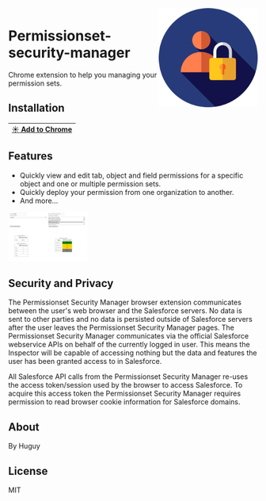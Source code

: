 <img src="https://raw.githubusercontent.com/huguyapplication/permissionset-security-manager/main/assets/img/icon.png" align="right" width="200px">

Permissionset-security-manager
===========================
Chrome extension to help you managing your permission sets.


Installation
------------

| [:sunny: Add to Chrome](https://chrome.google.com/webstore/detail/permission-set-security-m/ipapgphigaobpigfgkdiiceadnphankg) |
|---|

Features
-----
* Quickly view and edit tab, object and field permissions for a specific object and one or multiple permission sets.
* Quickly deploy your permission from one organization to another.
* And more...

<img alt="Overview" src="https://raw.githubusercontent.com/huguyapplication/permissionset-security-manager/main/assets/docs/doc.jpg" height="100">


Security and Privacy
-----
The Permissionset Security Manager browser extension communicates between the user's web browser and the Salesforce servers. No data is sent to other parties and no data is persisted outside of Salesforce servers after the user leaves the Permissionset Security Manager pages.
The Permissionset Security Manager communicates via the official Salesforce webservice APIs on behalf of the currently logged in user. This means the Inspector will be capable of accessing nothing but the data and features the user has been granted access to in Salesforce.

All Salesforce API calls from the Permissionset Security Manager re-uses the access token/session used by the browser to access Salesforce. To acquire this access token the Permissionset Security Manager requires permission to read browser cookie information for Salesforce domains.

About
-----
By Huguy

License
-----
MIT
